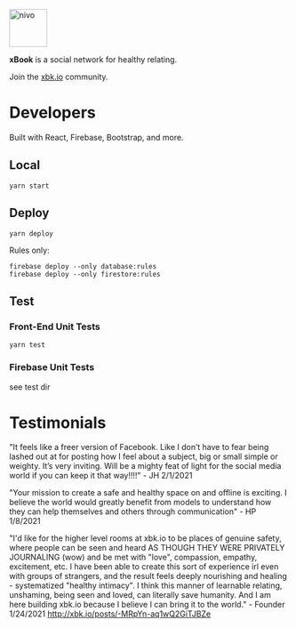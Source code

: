 <img alt="nivo" src="https://raw.githubusercontent.com/geoffreyhale/xbk.io/master/public/logo192.png" width="68" height="68"/>

**xBook** is a social network for healthy relating.

Join the [xbk.io](https://xbk.io) community.

# Developers

Built with React, Firebase, Bootstrap, and more.

## Local

```
yarn start
```

## Deploy

```
yarn deploy
```

Rules only:

```
firebase deploy --only database:rules
firebase deploy --only firestore:rules
```

## Test

### Front-End Unit Tests

```
yarn test
```

### Firebase Unit Tests

see test dir

# Testimonials

"It feels like a freer version of Facebook. Like I don’t have to fear being lashed out at for posting how I feel about a subject, big or small simple or weighty. It’s very inviting. Will be a mighty feat of light for the social media world if you can keep it that way!!!!" - JH 2/1/2021

"Your mission to create a safe and healthy space on and offline is exciting. I believe the world would greatly benefit from models to understand how they can help themselves and others through communication" - HP 1/8/2021

"I'd like for the higher level rooms at xbk.io to be places of genuine safety, where people can be seen and heard AS THOUGH THEY WERE PRIVATELY JOURNALING (wow) and be met with "love", compassion, empathy, excitement, etc. I have been able to create this sort of experience irl even with groups of strangers, and the result feels deeply nourishing and healing - systematized "healthy intimacy". I think this manner of learnable relating, unshaming, being seen and loved, can literally save humanity. And I am here building xbk.io because I believe I can bring it to the world." - Founder 1/24/2021 http://xbk.io/posts/-MRpYn-aq1wQ2GiTJBZe
